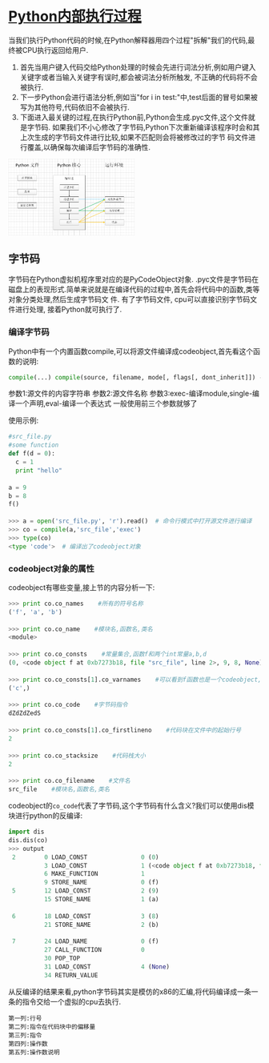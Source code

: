 # [Python内部执行过程](https://www.cnblogs.com/stefan-liu/p/5172424.html)
当我们执行Python代码的时候,在Python解释器用四个过程"拆解"我们的代码,最终被CPU执行返回给用户.

1. 首先当用户键入代码交给Python处理的时候会先进行词法分析,例如用户键入关键字或者当输入关键字有误时,都会被词法分析所触发,
  不正确的代码将不会被执行.
1. 下一步Python会进行语法分析,例如当"for i in test:"中,test后面的冒号如果被写为其他符号,代码依旧不会被执行.
1. 下面进入最关键的过程,在执行Python前,Python会生成.pyc文件,这个文件就是字节码.
  如果我们不小心修改了字节码,Python下次重新编译该程序时会和其上次生成的字节码文件进行比较,如果不匹配则会将被修改过的字节
  码文件进行覆盖,以确保每次编译后字节码的准确性.

<img src="./pics/execution.jpg" alt="execution procedure" align="center" width="50%"/>

## 字节码
字节码在Python虚拟机程序里对应的是PyCodeObject对象.
.pyc文件是字节码在磁盘上的表现形式.简单来说就是在编译代码的过程中,首先会将代码中的函数,类等对象分类处理,然后生成字节码文
件. 有了字节码文件, cpu可以直接识别字节码文件进行处理, 接着Python就可执行了.

### 编译字节码
Python中有一个内置函数compile,可以将源文件编译成codeobject,首先看这个函数的说明:
```python
compile(...) compile(source, filename, mode[, flags[, dont_inherit]]) -> code object
```

参数1:源文件的内容字符串
参数2:源文件名称
参数3:exec-编译module,single-编译一个声明,eval-编译一个表达式 一般使用前三个参数就够了

使用示例:
```python
#src_file.py
#some function
def f(d = 0):
  c = 1
  print "hello"

a = 9
b = 8
f()

>>> a = open('src_file.py', 'r').read()  # 命令行模式中打开源文件进行编译
>>> co = compile(a,'src_file','exec')
>>> type(co)
<type 'code'>  # 编译出了codeobject对象
```

### codeobject对象的属性
codeobject有哪些变量,接上节的内容分析一下:
```python
>>> print co.co_names    #所有的符号名称
('f', 'a', 'b')
 
>>> print co.co_name    #模块名,函数名,类名
<module>
 
>>> print co.co_consts    #常量集合,函数f和两个int常量a,b,d
(0, <code object f at 0xb7273b18, file "src_file", line 2>, 9, 8, None)
 
>>> print co.co_consts[1].co_varnames    #可以看到f函数也是一个codeobject,打印f中的局部变量
('c',)
 
>>> print co.co_code    #字节码指令
dZdZdZedS
 
>>> print co.co_consts[1].co_firstlineno    #代码块在文件中的起始行号
2
 
>>> print co.co_stacksize    #代码栈大小
2
 
>>> print co.co_filename    #文件名
src_file    #模块名,函数名,类名
```

codeobject的`co_code`代表了字节码,这个字节码有什么含义?我们可以使用dis模块进行python的反编译:
```python
import dis
dis.dis(co)
>>> output
 2        0 LOAD_CONST               0 (0)
          3 LOAD_CONST               1 (<code object f at 0xb7273b18, file "src_file", line 2>)
          6 MAKE_FUNCTION            1
          9 STORE_NAME               0 (f)
 5        12 LOAD_CONST              2 (9)
          15 STORE_NAME              1 (a)
 
 6        18 LOAD_CONST              3 (8)
          21 STORE_NAME              2 (b)
 
 7        24 LOAD_NAME               0 (f)
          27 CALL_FUNCTION           0
          30 POP_TOP             
          31 LOAD_CONST              4 (None)
          34 RETURN_VALUE
```
从反编译的结果来看,python字节码其实是模仿的x86的汇编,将代码编译成一条一条的指令交给一个虚拟的cpu去执行.
```
第一列:行号
第二列:指令在代码块中的偏移量
第三列:指令
第四列:操作数
第五列:操作数说明
```

